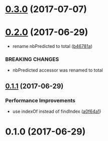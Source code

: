 <a name="0.3.0"></a>
# [0.3.0](https://github.com/mljs/confusion-matrix/compare/v0.2.0...v0.3.0) (2017-07-07)



<a name="0.2.0"></a>
# [0.2.0](https://github.com/mljs/confusion-matrix/compare/v0.1.1...v0.2.0) (2017-06-29)


* rename nbPredicted to total ([b46781a](https://github.com/mljs/confusion-matrix/commit/b46781a))


### BREAKING CHANGES

* nbPredicted accessor was renamed to total



<a name="0.1.1"></a>
## [0.1.1](https://github.com/mljs/confusion-matrix/compare/v0.1.0...v0.1.1) (2017-06-29)


### Performance Improvements

* use indexOf instead of findIndex ([a0f64a1](https://github.com/mljs/confusion-matrix/commit/a0f64a1))



<a name="0.1.0"></a>
# 0.1.0 (2017-06-29)



